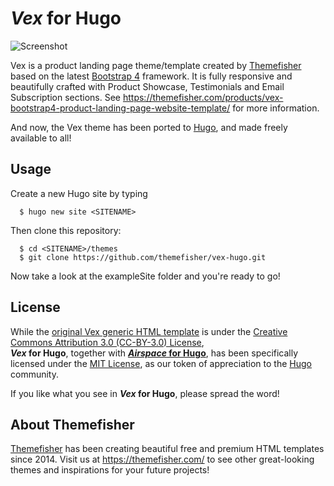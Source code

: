 # *Vex* for Hugo

![Screenshot](https://github.com/themefisher/vex-hugo/raw/master/images/screenshot.png)

Vex is a product landing page theme/template created by [Themefisher] based on the latest [Bootstrap 4](https://getbootstrap.com/) framework.
It is fully responsive and beautifully crafted with Product Showcase, Testimonials and Email Subscription sections.
See https://themefisher.com/products/vex-bootstrap4-product-landing-page-website-template/ for more information.

And now, the Vex theme has been ported to [Hugo], and made freely available to all!

## Usage
Create a new Hugo site by typing

```
  $ hugo new site <SITENAME>
```

Then clone this repository:

```
  $ cd <SITENAME>/themes
  $ git clone https://github.com/themefisher/vex-hugo.git
```

Now take a look at the exampleSite folder and you're ready to go!

## License

While the [original Vex generic HTML template](https://themefisher.com/products/vex-bootstrap4-product-landing-page-website-template/) is under the [Creative Commons Attribution 3.0 (CC-BY-3.0) License](https://themefisher.com/license/),  
**_Vex_ for Hugo**, together with [**_Airspace_ for Hugo**](https://github.com/themefisher/airspace-hugo), has been specifically licensed under the [MIT License](https://github.com/themefisher/vex-hugo/blob/master/LICENSE.md), as our token of appreciation to the [Hugo] community.

If you like what you see in **_Vex_ for Hugo**, please spread the word!

## About Themefisher

[Themefisher] has been creating beautiful free and premium HTML templates since 2014.
Visit us at https://themefisher.com/ to see other great-looking themes and inspirations for your future projects!

[Hugo]: https://gohugo.io/
[Themefisher]: https://themefisher.com/
